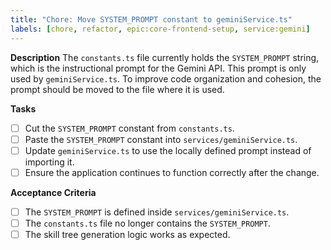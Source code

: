 ```yaml
---
title: "Chore: Move SYSTEM_PROMPT constant to geminiService.ts"
labels: [chore, refactor, epic:core-frontend-setup, service:gemini]
---
```


**Description**
The `constants.ts` file currently holds the `SYSTEM_PROMPT` string, which is the instructional prompt for the Gemini API. This prompt is only used by `geminiService.ts`. To improve code organization and cohesion, the prompt should be moved to the file where it is used.

**Tasks**
- [ ] Cut the `SYSTEM_PROMPT` constant from `constants.ts`.
- [ ] Paste the `SYSTEM_PROMPT` constant into `services/geminiService.ts`.
- [ ] Update `geminiService.ts` to use the locally defined prompt instead of importing it.
- [ ] Ensure the application continues to function correctly after the change.

**Acceptance Criteria**
- [ ] The `SYSTEM_PROMPT` is defined inside `services/geminiService.ts`.
- [ ] The `constants.ts` file no longer contains the `SYSTEM_PROMPT`.
- [ ] The skill tree generation logic works as expected.